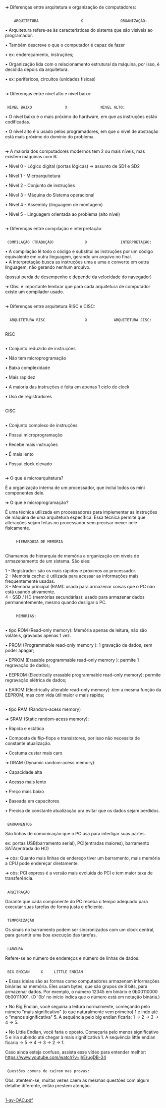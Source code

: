 ➔ Diferenças entre arquitetura e organização de computadores:
##

        ARQUITETURA                   X                 ORGANIZAÇÃO:        

• Arquitetura refere-se às características do sistema que são visíveis ao programador.            
                            
• Também descreve o que o computador é capaz de fazer          

• ex: endereçamento, instruções;

• Organização lida com o relacionamento estrutural  da máquina, por isso, é decidida depois da arquitetura.

• ex: periféricos, circuitos (unidades físicas)
##
➔ Diferenças entre nível alto e nível baixo:
##
     NÍVEL BAIXO               X               NÍVEL ALTO:

• O nível baixo é o mais próximo do hardware, em que as instruções estão codificadas.
                          
• O nível alto é o usado pelos programadores, em que o nível de abstração está mais próximo do domínio do problema.

##
➔ A maioria dos computadores modernos tem 2 ou mais níveis, mas existem máquinas com 6: 

• Nível 0 - Lógico digital (portas lógicas) -> assunto de SD1 e SD2

• Nível 1 - Microarquitetura

• Nível 2 - Conjunto de instruções

• Nível 3 - Máquina do Sistema operacional

• Nível 4 - Assembly (linguagem de montagem)

• Nível 5 - Linguagem orientada ao problema (alto nível)

##
➔ Diferenças entre compilação e interpretação:
##
     COMPILAÇÃO (TRADUÇÃO)              X               INTERPRETAÇÃO: 

• A compilação lê todo o código e substitui as instruções por um código equivalente em outra linguagem, gerando um arquivo no final.                                              
• A interpretação busca as instruções uma a uma e converte em outra linguagem, não gerando nenhum arquivo. 

(possui perda de desempenho e depende da velocidade do navegador)

 
➔ Obs: é importante lembrar que para cada arquitetura de computador existe um compilador usado. 

##
➔ Diferenças entre arquitetura RISC e CISC:
##

      ARQUITETURA RISC                  X            ARQUITETURA CISC: 
##    
RISC
##
• Conjunto reduzido de instruções  

• Não tem microprogramação    

• Baixa complexidade   

• Mais rapidez    

• A maioria das instruções é feita em apenas 1 ciclo de clock
                                        
• Uso de registradores
##
CISC
##
• Conjunto complexo de instruções

• Possui microprogramação

• Recebe mais instruções

• É mais lento

• Possui clock elevado
##
➔ O que é microarquitetura? 

É a organização interna de um processador, que inclui todos os mini componentes dele.

➔ O que é microprogramação? 

É uma técnica utilizada em processadores para implementar as instruções de máquina de uma arquitetura específica.
Essa técnica permite que alterações sejam feitas no processador sem precisar mexer nele fisicamente. 

##
         HIERARQUIA DE MEMÓRIA
##

Chamamos de hierarquia de memória a organização em níveis de armazenamento de um sistema. São eles:

1 - Registrador: são os mais rápidos e próximos ao processador.                           
2 - Memória cache: é utilizada para acessar as informações mais frequentemente usadas.                         
3 - Memória principal (RAM): usada para armazenar coisas que o PC não está usando ativamente.                                         
4 - SSD / HD (memórias secundárias): usado para armazenar dados permanentemente, mesmo quando desligar o PC.

##
         MEMÓRIAS:
##

• tipo ROM (Read-only memory): Memória apenas de leitura, não são voláteis, gravadas apenas 1 vez.

• PROM (Programmable read-only memory ): 1 gravação de dados, sem poder apagar;

• EPROM (Erasable programmable read-only memory ): permite 1 regravação de dados;

• EEPROM (Electrically erasable programmable read-only memory): permite regravação elétrica de dados;

• EAROM (Electrically alterable read-only memory): tem a mesma função da EEPROM, mas com vida útil maior e mais rápida;

##
• tipo RAM (Random-acess memory)

➔ SRAM (Static random-acess memory): 

• Rápida e estática 

• Composta de flip-flops e transistores, por isso não necessita de constante atualização.

• Costuma custar mais caro

➔ DRAM (Dynamic random-acess memory):

• Capacidade alta

• Acesso mais lento

• Preço mais baixo 

• Baseada em capacitores

• Precisa de constante atualização pra evitar que os dados sejam perdidos. 

##
     BARRAMENTOS 
     
São linhas de comunicação que o PC usa para interligar suas partes. 

ex: portas USB(barramento serial), PCI(entradas maiores), barramento SATA(entrada do HD)

➔ obs: Quanto mais linhas de endereço tiver um barramento, mais memória a CPU pode endereçar diretamente.

➔ obs: PCI express é a versão mais evoluída do PCI e tem maior taxa de transferência. 

##
     ARBITRAÇÃO 
     
Garante que cada componente do PC receba o tempo adequado para executar suas tarefas de forma justa e eficiente.
## 
     TEMPORIZAÇÃO
     
Os sinais no barramento podem ser sincronizados com um clock central, para garantir uma boa execução das tarefas. 
##
     LARGURA
     
Refere-se ao número de endereços e número de linhas de dados.

##

     BIG ENDIAN     X     LITTLE ENDIAN   

• Essas ideias são as formas como computadores armazenam informações binárias na memória. Eles usam bytes, que são grupos de 8 bits, para armazenar dados. Por exemplo, o número 12345 em binário é 0b00110000 0b00111001. (O '0b' no início indica que o número está em notação binária.)

• No Big Endian, você seguiria a leitura normalmente, começando pelo número "mais significativo" (o que naturalmente vem primeiro) 1 e indo até o "menos significativa" 5. A sequência pelo big endian ficaria: 1 -> 2 -> 3 -> 4 -> 5.

• No Little Endian, você faria o oposto. Começaria pelo menos significativo 5 e iria subindo até chegar à mais significativa 1. A sequência little endian ficaria -> 5 -> 4 -> 3 -> 2 -> 1.

Caso ainda esteja confuso, assista esse vídeo para entender melhor: 
https://www.youtube.com/watch?v=jhErugDB-34



##
     Questões comuns de caírem nas provas:

Obs: atentem-se, muitas vezes caem as mesmas questões com algum detalhe diferente, então prestem atenção.
##

[1-av-OAC.pdf](https://github.com/LumaSousa/Resumos-de-OAC/files/12234837/1-av-OAC.pdf)
##



















